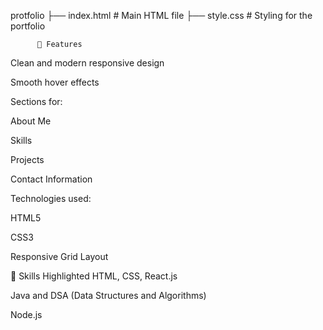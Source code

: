 protfolio
├── index.html        # Main HTML file
├── style.css         # Styling for the portfolio

          🚀 Features
Clean and modern responsive design

Smooth hover effects

Sections for:

About Me

Skills

Projects

Contact Information

Technologies used:

HTML5

CSS3

Responsive Grid Layout

🧠 Skills Highlighted
HTML, CSS, React.js

Java and DSA (Data Structures and Algorithms)

Node.js

 
